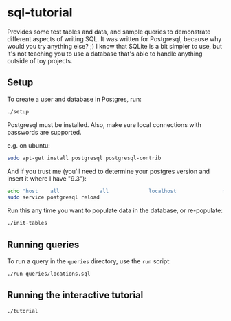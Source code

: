 # sql-tutorial

Provides some test tables and data, and sample queries to demonstrate different aspects of writing SQL. 
It was written for Postgresql, because why would you try anything else? ;)  I know that SQLite is a bit simpler
to use, but it's not teaching you to use a database that's able to handle anything outside of toy projects.

## Setup
To create a user and database in Postgres, run:
```bash
./setup
```
Postgresql must be installed.  Also, make sure local connections with passwords are supported.

e.g. on ubuntu:
```bash
sudo apt-get install postgresql postgresql-contrib
```

And if you trust me (you'll need to determine your postgres version and insert it where I have "9.3"):
```bash
echo "host    all             all             localhost               md5" | sudo tee -a /etc/postgresql/9.3/main/pg_hba.conf
sudo service postgresql reload
```

Run this any time you want to populate data in the database, or re-populate:
```bash
./init-tables
```

## Running queries
To run a query in the `queries` directory, use the `run` script:
```bash
./run queries/locations.sql
```

## Running the interactive tutorial
```bash
./tutorial
```

